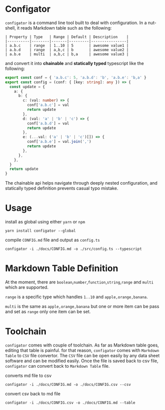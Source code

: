 # Configator

`configator` is a command line tool built to deal with configuration. In a nut-shell, it reads Markdown table such as the following:

```
| Property | Type   | Range | Default | Description    |
|----------|--------|-------|---------|----------------|
| a.b.c    | range  | 1..10 | 5       | awesome value1 |
| a.b.d    | range  | a,b,c | b       | awesome value2 |
| a.b.e    | multi  | a,b,c | b,a     | awesome value3 |
```

and convert it into **chainable** and **statically typed** typescript like the following:

```ts
export const conf = { 'a.b.c': 5, 'a.b.d': 'b', 'a.b.e': 'b,a' }
export const config = (conf: { [key: string]: any }) => {
  const update = {
    a: {
      b: {
        c: (val: number) => {
          conf['a.b.c'] = val
          return update
        },
        d: (val: 'a' | 'b' | 'c') => {
          conf['a.b.d'] = val
          return update
        },
        e: (...val: ('a' | 'b' | 'c')[]) => {
          conf['a.b.e'] = val.join(',')
          return update
        },
      },
    },
  }
  return update
}
```

The chainable api helps navigate through deeply nested configuration, and statically typed definition prevents casual typo mistake.

# Usage

install as global using either `yarn` or `npm`

```
yarn install configator --global
```

compile `CONFIG.md` file and output as `config.ts`

```
configator -i ./docs/CONFIG.md -o ./src/config.ts --typescript
```

# Markdown Table Definition

At the moment, there are `boolean`,`number`,`function`,`string`,`range` and `multi` which are supported.


`range` is a specific type which handles `1..10` and `apple,orange,banana`.

`multi` is the same as `apple,orange,banana` but one or more item can be pass and set as `range` only one item can be set.


# Toolchain

`configator` comes with couple of toolchain. As far as Markdown table goes, editing that table is painful. for that reason, `configator` comes with `Markdown Table` to `CSV` file convertor. The `CSV` file can be open easily by any data sheet software and can be modified easily. Once the file is saved back to csv file, `configator` can convert back to `Markdown Table` file.


converts md file to csv

```
configator -i ./docs/CONFIG.md -o ./docs/CONFIG.csv --csv
```

convert csv back to md file

```
configator -i ./docs/CONFIG.csv -o ./docs/CONFIG.md --table
```
